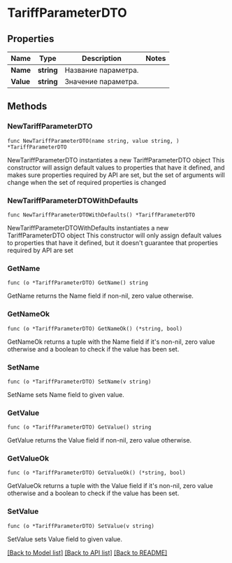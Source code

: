 # TariffParameterDTO

## Properties

Name | Type | Description | Notes
------------ | ------------- | ------------- | -------------
**Name** | **string** | Название параметра. | 
**Value** | **string** | Значение параметра. | 

## Methods

### NewTariffParameterDTO

`func NewTariffParameterDTO(name string, value string, ) *TariffParameterDTO`

NewTariffParameterDTO instantiates a new TariffParameterDTO object
This constructor will assign default values to properties that have it defined,
and makes sure properties required by API are set, but the set of arguments
will change when the set of required properties is changed

### NewTariffParameterDTOWithDefaults

`func NewTariffParameterDTOWithDefaults() *TariffParameterDTO`

NewTariffParameterDTOWithDefaults instantiates a new TariffParameterDTO object
This constructor will only assign default values to properties that have it defined,
but it doesn't guarantee that properties required by API are set

### GetName

`func (o *TariffParameterDTO) GetName() string`

GetName returns the Name field if non-nil, zero value otherwise.

### GetNameOk

`func (o *TariffParameterDTO) GetNameOk() (*string, bool)`

GetNameOk returns a tuple with the Name field if it's non-nil, zero value otherwise
and a boolean to check if the value has been set.

### SetName

`func (o *TariffParameterDTO) SetName(v string)`

SetName sets Name field to given value.


### GetValue

`func (o *TariffParameterDTO) GetValue() string`

GetValue returns the Value field if non-nil, zero value otherwise.

### GetValueOk

`func (o *TariffParameterDTO) GetValueOk() (*string, bool)`

GetValueOk returns a tuple with the Value field if it's non-nil, zero value otherwise
and a boolean to check if the value has been set.

### SetValue

`func (o *TariffParameterDTO) SetValue(v string)`

SetValue sets Value field to given value.



[[Back to Model list]](../README.md#documentation-for-models) [[Back to API list]](../README.md#documentation-for-api-endpoints) [[Back to README]](../README.md)


